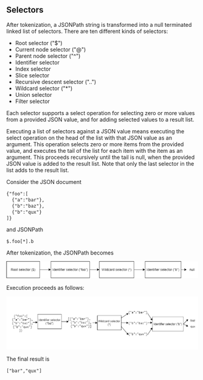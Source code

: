 ## Selectors

After tokenization, a JSONPath string is transformed into a null terminated 
linked list of selectors. There are ten different kinds of selectors:

- Root selector ("$")
- Current node selector ("@")
- Parent node selector ("^")
- Identifier selector
- Index selector
- Slice selector
- Recursive descent selector ("..")
- Wildcard selector ("*")
- Union selector
- Filter selector

Each selector supports a select operation for selecting zero or more values 
from a provided JSON value, and for adding selected values to a result list.

Executing a list of selectors against a JSON value means executing 
the select operation on the head of the list with that JSON value 
as an argument. This operation selects zero or more items from the provided value, 
and executes the tail of the list for each item with the item as an argument.
This proceeds recursively until the tail is null, when the provided JSON
value is added to the result list. Note that only the last selector in the list
adds to the result list.

Consider the JSON document
```
{"foo":[
  {"a":"bar"},
  {"b":"baz"},
  {"b":"qux"}
]}
```
and JSONPath
```
$.foo[*].b 
```

After tokenization, the JSONPath becomes

![SelectorList](./images/SelectorList.png)

Execution proceeds as follows:

![ExecuteSelectorList](./images/ExecuteSelectorList.png)

The final result is
```
["bar","qux"]
```

